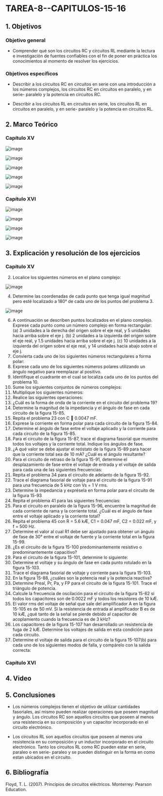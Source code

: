 # TAREA-8--CAPITULOS-15-16
## 1. Objetivos
### Objetivo general
- Comprender qué son los circuitos RC y circuitos RL mediante la lectura e investigación de fuentes confiables con el fin de poner en práctica los conocimientos al momento de resolver los ejercicios.

### Objetivos específicos
- Describir a los circuitos RC en circuitos en serie con una introducción a los números complejos, los circuitos RC en circuitos en paralelo, y en serie- paralelo y la potencia en circuitos RC.

- Describir a los circuitos RL en circuitos en serie, los circuitos RL en circuitos en paralelo, y en serie- paralelo y la potencia en circuitos RL.

## 2. Marco Teórico
### Capítulo XV

![image](https://user-images.githubusercontent.com/105740772/183545818-a3295618-a121-4b81-9c22-8fa44766ca50.png)

![image](https://user-images.githubusercontent.com/105740772/183545948-103f21fa-6171-4695-885a-db6042363b8b.png)

![image](https://user-images.githubusercontent.com/105740772/183546623-e8a6148d-bcd4-4a09-b4d0-84b98ac1429f.png)

![image](https://user-images.githubusercontent.com/105740772/183546935-03aa77c2-dee6-4bb0-8533-685465ba9d7f.png)

![image](https://user-images.githubusercontent.com/105740772/183547588-242f2d90-ef0a-4ed0-b2ab-00ba65948629.png)

### Capítulo XVI

![image](https://user-images.githubusercontent.com/105740772/183548555-80885f52-f4c5-4c2a-b679-93f460cf532b.png)

![image](https://user-images.githubusercontent.com/105740772/183548879-10be465f-a270-4256-ac27-5f44dc59c343.png)

![image](https://user-images.githubusercontent.com/105740772/183549077-af31e803-ee12-4c7d-b248-7fd7e8863e6e.png)

![image](https://user-images.githubusercontent.com/105740772/183549557-dc4cd4e8-0736-4928-bdbb-673d846f829b.png)

## 3. Explicación y resolución de los ejercicios
### Capítulo XV
2. Localice los siguientes números en el plano complejo:

![image](https://user-images.githubusercontent.com/105740772/184681890-348638a4-374d-43e6-83a0-b7f85fa2ae6c.png)

4. Determine las coordenadas de cada punto que tenga igual magnitud pero esté localizado a 180° de cada uno de los puntos del problema 3.

![image](https://user-images.githubusercontent.com/105740772/184681997-9215ec5d-c44c-4e22-adea-05760d8dcad0.png)

6. A continuación se describen puntos localizados en el plano complejo. Exprese cada punto como un número complejo en forma rectangular: (a) 3 unidades a la derecha del origen sobre el eje real, y 5 unidades hacia arriba sobre el eje j. (b) 2 unidades a la izquierda del origen sobre el eje real, y 1.5 unidades hacia arriba sobre el eje j. (c) 10 unidades a la izquierda del origen sobre el eje real, y 14 unidades hacia abajo sobre el eje j.
8. Convierta cada uno de los siguientes números rectangulares a forma polar:
10. Exprese cada uno de los siguientes números polares utilizando un ángulo negativo para reemplazar al positivo.
12. Identifique el cuadrante en el cual se localiza cada uno de los puntos del problema 10. 
14. Sume los siguientes conjuntos de números complejos:
16. Multiplique los siguientes números:
18. Realice las siguientes operaciones: 
20. ¿Cuál es la forma de onda de la corriente en el circuito del problema 19?
22. Determine la magnitud de la impedancia y el ángulo de fase en cada circuito de la figura 15-85.
24. Repita el problema 23 con C  0.0047 mF. 
26. Exprese la corriente en forma polar para cada circuito de la figura 15-84. 
28. Determine el ángulo de fase entre el voltaje aplicado y la corriente para cada circuito de la figura 15-85. 
30. Para el circuito de la figura 15-87, trace el diagrama fasorial que muestre todos los voltajes y la corriente total. Indique los ángulos de fase.
32. ¿A qué valor se debe ajustar el reóstato de la figura 15-89 para hacer que la corriente total sea de 10 mA? ¿Cuál es el ángulo resultante?
34. Para el circuito de retraso de la figura 15-91, determine el desplazamiento de fase entre el voltaje de entrada y el voltaje de salida para cada una de las siguientes frecuencias:
36. Repita el problema 34 para el circuito de adelanto de la figura 15-92.
38. Trace el diagrama fasorial de voltaje para el circuito de la figura 15-91 para una frecuencia de 5 kHz con Vs = 1 V rms.
40. Determine la impedancia y exprésela en forma polar para el circuito de la figura 15-93
42. Repita el problema 41 para las siguientes frecuencias:
44. Para el circuito en paralelo de la figura 15-96, encuentre la magnitud de cada corriente de rama y la corriente total. ¿Cuál es el ángulo de fase entre el voltaje aplicado y la corriente total?
46. Repita el problema 45 con R = 5.6 kÆ, C1 = 0.047 mF, C2 = 0.022 mF, y f = 500 Hz.
48. Determine el valor al cual R1 debe ser ajustado para obtener un ángulo de fase de 30° entre el voltaje de fuente y la corriente total en la figura 15-99.
50. ¿Es el circuito de la figura 15-100 predominantemente resistivo o predominantemente capacitivo?
52. Para el circuito de la figura 15-101, determine lo siguiente:
54. Determine el voltaje y su ángulo de fase en cada punto rotulado en la figura 15-103. 
56. Trace el diagrama fasorial de voltaje y corriente para la figura 15-103. 
58. En la figura 15-88, ¿cuáles son la potencia real y la potencia reactiva?
60. Determine Preal, Pr, Pa, y FP para el circuito de la figura 15-101. Trace el triángulo de potencia. 
62. Calcule la frecuencia de oscilación para el circuito de la figura 15-62 si todos los capacitores son de 0.0022 mF y todos los resistores de 10 kÆ. 
64. El valor rms del voltaje de señal que sale del amplificador A en la figura 15-105 es de 50 mV. Si la resistencia de entrada al amplificador B es de 10 kÆ, ¿qué tanto de la señal se pierde debido al capacitor de acoplamiento cuando la frecuencia es de 3 kHz?
66. Los capacitores de la figura 15-107 han desarrollado un resistencia de fuga de 2 kÆ. Determine los voltajes de salida en esta condición para cada circuito.
68. Determine el voltaje de salida para el circuito de la figura 15-107(b) para cada uno de los siguientes modos de falla, y compárelo con la salida correcta:
### Capítulo XVI
## 4. Video
## 5. Conclusiones
- Los números complejos tienen el objetivo de utilizar cantidades fasoriales, así mismo pueden realizar operaciones que poseen magnitud y ángulo. Los circuitos RC son aquellos circuitos que poseen al menos una resistencia en su composición y un capacitor incorporado en el circuito electrónico.

- Los circuitos RL son aquellos circuitos que poseen al menos una resistencia en su composición y un inductor incorporado en el circuito electrónico. Tanto los circuitos RL como RC pueden estar en serie, paraleo o en serie- paraleo y se pueden distinguir en la forma en como estan ubicados en el circuito.
## 6. Bibliografía

Floyd, T. L. (2007). Principios de circuitos eléctricos. Monterrey: Pearson Education.
